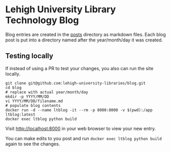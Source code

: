 # Lehigh University Library Technology Blog

Blog entries are created in the [posts](./posts) directory as markdown files. Each blog post is put into a directory named after the year/month/day it was created.

## Testing locally

If instead of using a PR to test your changes, you also can run the site locally.

```
git clone git@github.com:lehigh-university-libraries/blog.git
cd blog
# replace with actual year/month/day
mkdir -p YYYY/MM/DD
vi YYYY/MM/DD/filename.md
# populate blog contents
docker run -d --name ltblog -it --rm -p 8000:8000 -v $(pwd):/app ltblog:latest
docker exec ltblog python build
```

Visit [http://localhost:8000](http://localhost:8000) in your web browser to view your new entry.

You can make edits to you post and run `docker exec ltblog python build` again to see the changes.
